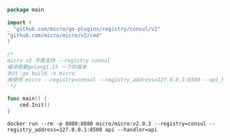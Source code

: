 ```go
package main
 
import (
_ "github.com/micro/go-plugins/registry/consul/v2"
"github.com/micro/micro/v2/cmd"
)
 
/*
micro v2 不再支持 --registry consul
编译需要golang1.15 一下的版本
执行：go build -o micro
再使用 micro --registry=consul --registry_address=127.0.0.1:8500 --api_handler=api api...执行命令
 */
 
func main() {
	cmd.Init()
}
```



`docker run --rm -p 8080:8080 micro/micro:v2.9.3 --registry=consul --registry_address=127.0.0.1:8500 api --handler=api`

